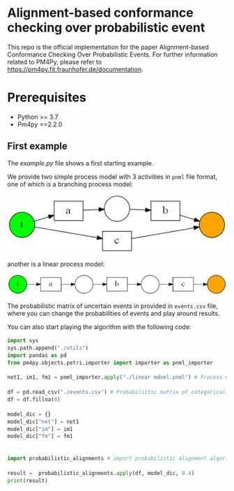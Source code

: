# Alignment-based conformance checking over probabilistic event

This repo is the official implementation for the paper Alignment-based Conformance Checking Over Probabilistic Events. For further information related to PM4Py, please refer to https://pm4py.fit.fraunhofer.de/documentation. 

# Prerequisites

+ Python >= 3.7
+ Pm4py ==2.2.0

## First example

The *example.py* file shows a first starting example. 

We provide two simple process model with 3 activities in `pnml` file format, one of which is a branching process model:

![branch](./img/branch.png)

another is a linear process model:

![branch](./img/linear.png)

The probabilistic matrix of uncertain events in provided in `events.csv` file, where you can change the probabilities of events and play around results. 

You can also start playing the algorithm with the following code:

```python
import sys 
sys.path.append("./utils")
import pandas as pd
from pm4py.objects.petri.importer import importer as pnml_importer

net1, im1, fm1 = pnml_importer.apply("./linear mdoel.pnml") # Process model

df = pd.read_csv("./events.csv") # Probabilistic matrix of categorical distribution
df = df.fillna(0)

model_dic = {}
model_dic["net"] = net1
model_dic["im"] = im1
model_dic["fm"] = fm1


import probabilistic_alignments # import probabilistic alignment algorithm

result =  probabilistic_alignments.apply(df, model_dic, 0.4)
print(result)
```

